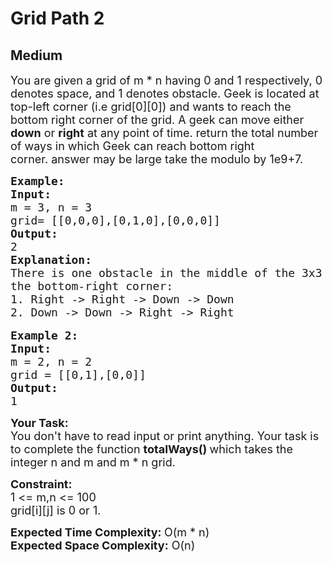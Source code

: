 # Grid Path 2
## Medium
<div class="problems_problem_content__Xm_eO"><p><span style="font-size:18px">You are given a grid of m * n having 0 and 1 respectively,&nbsp;0 denotes space, and 1 denotes obstacle. Geek is located at top-left corner (i.e grid[0][0])&nbsp;and wants to reach the bottom right corner&nbsp;of the grid. A geek can move either<strong> down</strong> or <strong>right</strong> at any point of time. return the total number of ways in which Geek can reach bottom right corner.&nbsp;answer may be large take the modulo by 1e9+7.</span></p>

<pre><span style="font-size:18px"><strong>Example:</strong>
<strong>Input:
</strong>m = 3, n = 3
grid= [[0,0,0],[0,1,0],[0,0,0]]
<strong>Output:</strong>
2
<strong>Explanation:</strong>
There is one obstacle in the middle of the 3x3 grid above. There are two ways to reach
the bottom-right corner:
1. Right -&gt; Right -&gt; Down -&gt; Down
2. Down -&gt; Down -&gt; Right -&gt; Right</span>

<strong><span style="font-size:18px">Example 2:
Input:
</span></strong><span style="font-size:18px">m = 2, n = 2
grid = [[0,1],[0,0]]
<strong>Output:</strong>
1</span></pre>

<p><span style="font-size:18px"><strong>Your Task:</strong><br>
You don't have to read input or print anything. Your task is to complete the function <strong>totalWays()&nbsp;</strong>which takes the integer n and m and m * n grid.</span></p>

<p><span style="font-size:18px"><strong>Constraint:</strong><br>
1 &lt;= m,n &lt;= 100<br>
grid[i][j] is 0 or 1.</span></p>

<p><span style="font-size:18px"><strong>Expected Time Complexity: </strong>O(m * n)<br>
<strong>Expected Space Complexity:</strong> O(n)</span></p>
</div>